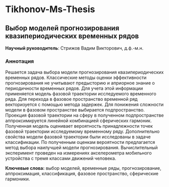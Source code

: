 # Tikhonov-Ms-Thesis

## Выбор моделей прогнозирования<br/> квазипериодических временных рядов

**Научный руководитель**: Стрижов Вадим Викторович, д.ф.-м.н.

### Аннотация
Решается задача выбора модели прогнозирования квазипериодических временных рядов.
Классические методы оценки эффективности прогнозирования не учитывают предысторию и априорное знание о периодичности временных рядов.
Для учета этой информации применяется модель фазовой траектории исследуемого временного ряда.
Для перехода в фазовое пространство временной ряд векторизуется с помощью метода задержек.
Для понижения сложности модели в фазовом пространстве выбирается подпространство.
Проекция фазовой траектории на сферу в полученном подпространстве аппроксимируется линейной комбинацией сферических гармоник.
Полученная модель оценивает вероятность принадлежности точек фазовой траектории исследуемому временному ряду.
Дополнительно свойства модели фазовой траектории были исследованы в задаче классификации.
По полученным оценкам вероятности предлагается метод выбора наилучшей модели прогнозирования.
Вычислительный эксперимент проведен на измерениях акселерометра мобильного устройства с тремя классами движений человека.

**Ключевые слова:** выбор моделей, временные ряды, прогнозирование, аппроксимация, классификация, фазовое пространство, сферические гармоники.
